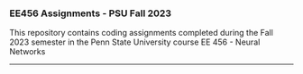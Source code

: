 ### EE456 Assignments - PSU Fall 2023

This repository contains coding assignments completed during the Fall 2023 semester in the Penn State University course EE 456 - Neural Networks

---
